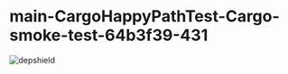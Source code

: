 # main-CargoHappyPathTest-Cargo-smoke-test-64b3f39-431

![depshield](https://depshield.sonatype.org/badges/depshield-prod/main-CargoHappyPathTest-Cargo-smoke-test-64b3f39-431/depshield.svg)